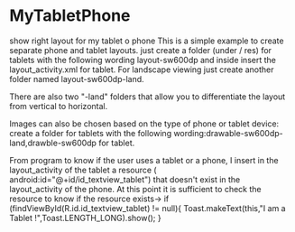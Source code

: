 # MyTabletPhone
show right layout for my  tablet o phone
This is a simple example to create separate phone and tablet layouts.
just create a folder (under / res) for tablets with the following wording layout-sw600dp and inside
insert the layout_activity.xml for tablet. For landscape viewing just create another folder named layout-sw600dp-land.

There are also two "-land" folders that allow you to differentiate the layout from vertical to horizontal.

Images can also be chosen based on the type of phone or tablet device:
create a folder  for tablets with the following wording:drawable-sw600dp-land,drawble-sw600dp for tablet.

From program to know if the user uses a tablet or a phone, I insert in the layout_activity of the tablet a 
resource (  android:id="@+id/id_textview_tablet") that doesn't exist in the layout_activity of the phone.
At this point it is sufficient to check the resource to know if the resource exists->
if (findViewById(R.id.id_textview_tablet) != null){
            Toast.makeText(this,"I am a Tablet !",Toast.LENGTH_LONG).show();
        }
